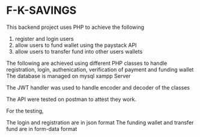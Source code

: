 # F-K-SAVINGS
This backend project uses PHP to achieve the following 
1. register and login users 
2. allow users to fund wallet using the paystack API
3. allow users to transfer fund into other users wallets

The following are achieved using different PHP classes to handle registration, login, authenication, verification of payment and funding wallet
The database is managed on mysql xampp Server 

The JWT handler was used to handle encoder and decoder of the classes 

The API were tested on postman to attest they work. 

For the testing, 

The login and registration are in json format 
The funding wallet and transfer fund are in form-data format 

